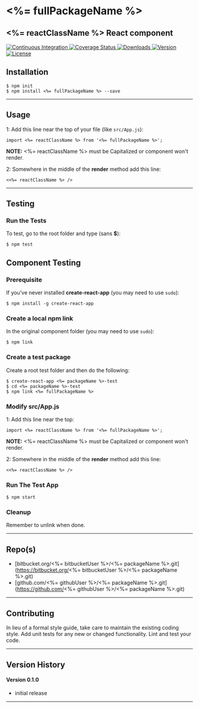 <%= fullPackageName %>
==
<%= reactClassName %> React component
--

<p align="left">
  <a href="https://circleci.com/gh/<%= cirlcleCiUser %>/<%= packageName %>">
    <img src="https://img.shields.io/circleci/project/github/<%= cirlcleCiUser %>/<%= packageName %>.svg" alt="Continuous Integration">
  </a>
  <a href="https://codecov.io/gh/<%= codecovUser %>/<%= packageName %>">
    <img src="https://codecov.io/gh/<%= codecovUser %>/<%= packageName %>/branch/master/graph/badge.svg" alt="Coverage Status">
  </a>
  <a href="https://npmjs.org/package/<%= fullPackageName %>">
    <img src="http://img.shields.io/npm/dt/<%= fullPackageName %>.svg?style=flat-square" alt="Downloads">
  </a>
  <a href="https://npmjs.org/package/<%= fullPackageName %>">
    <img src="http://img.shields.io/npm/v/<%= fullPackageName %>.svg?style=flat-square" alt="Version">
  </a>
  <a href="https://npmjs.com/package/<%= fullPackageName %>">
    <img src="https://img.shields.io/github/license/<%= githubUser %>/<%= packageName %>.svg" alt="License"></a>
  </a>
</p>

## Installation

    $ npm init
    $ npm install <%= fullPackageName %> --save
  
* * *

## Usage

1: Add this line near the top of your file (like ```src/App.js```):

```
import <%= reactClassName %> from '<%= fullPackageName %>';
```

__NOTE:__ <%= reactClassName %> must be Capitalized or component won't render.

2: Somewhere in the middle of the __render__ method add this line:

```
<<%= reactClassName %> />
```


* * *

## Testing

### Run the Tests

To test, go to the root folder and type (sans __$__):

    $ npm test
    
## Component Testing

### Prerequisite

If you've never installed __create-react-app__ (you may need to use ```sudo```):

```
$ npm install -g create-react-app
```

### Create a local npm link

In the original component folder (you may need to use ```sudo```):

```
$ npm link
```

### Create a test package

Create a root test folder and then do the following:

```
$ create-react-app <%= packageName %>-test
$ cd <%= packageName %>-test
$ npm link <%= fullPackageName %>
```

### Modify src/App.js

1: Add this line near the top:

```
import <%= reactClassName %> from '<%= fullPackageName %>';
```

__NOTE:__ <%= reactClassName %> must be Capitalized or component won't render.

2: Somewhere in the middle of the __render__ method add this line:

```
<<%= reactClassName %> />
```

### Run The Test App

```
$ npm start
```

### Cleanup

Remember to unlink when done.
   
* * *
 
## Repo(s)

* [bitbucket.org/<%= bitbucketUser %>/<%= packageName %>.git](https://bitbucket.org/<%= bitbucketUser %>/<%= packageName %>.git)
* [github.com/<%= githubUser %>/<%= packageName %>.git](https://github.com/<%= githubUser %>/<%= packageName %>.git)

* * *

## Contributing

In lieu of a formal style guide, take care to maintain the existing coding style.
Add unit tests for any new or changed functionality. Lint and test your code.

* * *

## Version History

#### Version 0.1.0 

* initial release

* * *